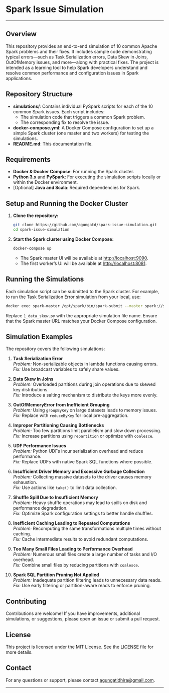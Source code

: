 # Spark Issue Simulation

---

## Overview

This repository provides an end-to-end simulation of 10 common Apache Spark problems and their fixes. It includes sample code demonstrating typical errors—such as Task Serialization errors, Data Skew in Joins, OutOfMemory issues, and more—along with practical fixes. The project is intended as a learning tool to help Spark developers understand and resolve common performance and configuration issues in Spark applications.

## Repository Structure

- **simulations/**: Contains individual PySpark scripts for each of the 10 common Spark issues. Each script includes:
  - The simulation code that triggers a common Spark problem.
  - The corresponding fix to resolve the issue.
- **docker-compose.yml**: A Docker Compose configuration to set up a simple Spark cluster (one master and two workers) for testing the simulations.
- **README.md**: This documentation file.

## Requirements

- **Docker & Docker Compose**: For running the Spark cluster.
- **Python 3.x** and **PySpark**: For executing the simulation scripts locally or within the Docker environment.
- [Optional] **Java and Scala**: Required dependencies for Spark.

## Setup and Running the Docker Cluster

1. **Clone the repository:**
   ```bash
   git clone https://github.com/agungatd/spark-issue-simulation.git
   cd spark-issue-simulation
   ```

2. **Start the Spark cluster using Docker Compose:**
   ```bash
   docker-compose up
   ```
   - The Spark master UI will be available at [http://localhost:9090](http://localhost:9090).
   - The first worker’s UI will be available at [http://localhost:8081](http://localhost:8081).

## Running the Simulations

Each simulation script can be submitted to the Spark cluster. For example, to run the Task Serialization Error simulation from your local, use:
```bash
docker exec spark-master /opt/spark/bin/spark-submit --master spark://spark-master:7077 simulations/1_data_skew.py
```
Replace `1_data_skew.py` with the appropriate simulation file name. Ensure that the Spark master URL matches your Docker Compose configuration.

## Simulation Examples

The repository covers the following simulations:

1. **Task Serialization Error**  
   *Problem:* Non-serializable objects in lambda functions causing errors.  
   *Fix:* Use broadcast variables to safely share values.

2. **Data Skew in Joins**  
   *Problem:* Overloaded partitions during join operations due to skewed key distributions.  
   *Fix:* Introduce a salting mechanism to distribute the keys more evenly.

3. **OutOfMemoryError from Inefficient Grouping**  
   *Problem:* Using `groupByKey` on large datasets leads to memory issues.  
   *Fix:* Replace with `reduceByKey` for local pre-aggregation.

4. **Improper Partitioning Causing Bottlenecks**  
   *Problem:* Too few partitions limit parallelism and slow down processing.  
   *Fix:* Increase partitions using `repartition` or optimize with `coalesce`.

5. **UDF Performance Issues**  
   *Problem:* Python UDFs incur serialization overhead and reduce performance.  
   *Fix:* Replace UDFs with native Spark SQL functions where possible.

6. **Insufficient Driver Memory and Excessive Garbage Collection**  
   *Problem:* Collecting massive datasets to the driver causes memory exhaustion.  
   *Fix:* Use actions like `take()` to limit data collection.

7. **Shuffle Spill Due to Insufficient Memory**  
   *Problem:* Heavy shuffle operations may lead to spills on disk and performance degradation.  
   *Fix:* Optimize Spark configuration settings to better handle shuffles.

8. **Inefficient Caching Leading to Repeated Computations**  
   *Problem:* Recomputing the same transformations multiple times without caching.  
   *Fix:* Cache intermediate results to avoid redundant computations.

9. **Too Many Small Files Leading to Performance Overhead**  
   *Problem:* Numerous small files create a large number of tasks and I/O overhead.  
   *Fix:* Combine small files by reducing partitions with `coalesce`.

10. **Spark SQL Partition Pruning Not Applied**  
    *Problem:* Inadequate partition filtering leads to unnecessary data reads.  
    *Fix:* Use early filtering or partition-aware reads to enforce pruning.

## Contributing

Contributions are welcome! If you have improvements, additional simulations, or suggestions, please open an issue or submit a pull request.

## License

This project is licensed under the MIT License. See the [LICENSE](LICENSE) file for more details.

## Contact

For any questions or support, please contact [agungatidhira@gmail.com](mailto:agungatidhira@gmail.com).

---
